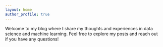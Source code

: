 ```yaml
---
layout: home
author_profile: true
---
```


Welcome to my blog where I share my thoughts and experiences in data science and machine learning.
Feel free to explore my posts and reach out if you have any questions!